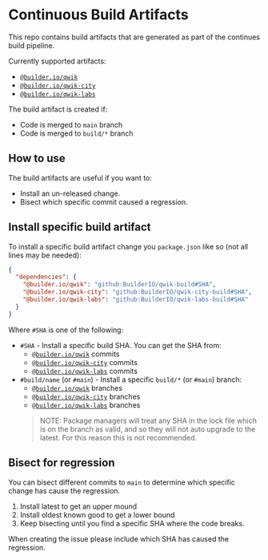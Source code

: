 # Continuous Build Artifacts

This repo contains build artifacts that are generated as part of the continues build pipeline. 

Currently supported artifacts:
- [`@builder.io/qwik`](https://github.com/BuilderIO/qwik-build)
- [`@builder.io/qwik-city`](https://github.com/BuilderIO/qwik-city-build)
- [`@builder.io/qwik-labs`](https://github.com/BuilderIO/qwik-labs-build)

The build artifact is created if:
- Code is merged to `main` branch
- Code is merged to `build/*` branch


## How to use

The build artifacts are useful if you want to:
- Install an un-released change.
- Bisect which specific commit caused a regression.


## Install specific build artifact
To install a specific build artifact change you `package.json` like so (not all lines may be needed):

```json
{
  "dependencies": {
    "@builder.io/qwik": "github:BuilderIO/qwik-build#SHA",
    "@builder.io/qwik-city": "github:BuilderIO/qwik-city-build#SHA",
    "@builder.io/qwik-labs": "github:BuilderIO/qwik-labs-build#SHA"
  }
}
```

Where `#SHA` is one of the following:
- `#SHA` - Install a specific build SHA. You can get the SHA from:
  - [`@builder.io/qwik`](https://github.com/BuilderIO/qwik-build/commits/) commits
  - [`@builder.io/qwik-city`](https://github.com/BuilderIO/qwik-city-build/commits/) commits
  - [`@builder.io/qwik-labs`](https://github.com/BuilderIO/qwik-labs-build/commits/) commits
- `#build/name` (or `#main`) - Install a specific `build/*` (or `#main`) branch:
  - [`@builder.io/qwik`](https://github.com/BuilderIO/qwik-build/branches/) branches
  - [`@builder.io/qwik-city`](https://github.com/BuilderIO/qwik-city-build/branches/) branches
  - [`@builder.io/qwik-labs`](https://github.com/BuilderIO/qwik-labs-build/branches/) branches
   > NOTE: Package managers will treat any SHA in the lock file which is on the branch as valid, and so they will not auto upgrade to the latest.  For this reason this is not recommended.

## Bisect for regression

You can bisect different commits to `main` to determine which specific change has cause the regression.

1. Install latest to get an upper mound
2. Install oldest known good to get a lower bound
3. Keep bisecting until you find a specific SHA where the code breaks. 

When creating the issue please include which SHA has caused the regression.
